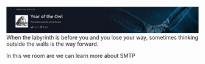 ![alt text](<Pasted image 20240412081034.png>)
When the labyrinth is before you and you lose your way, sometimes thinking outside the walls is the way forward.

In this we room are we can learn more about SMTP 
